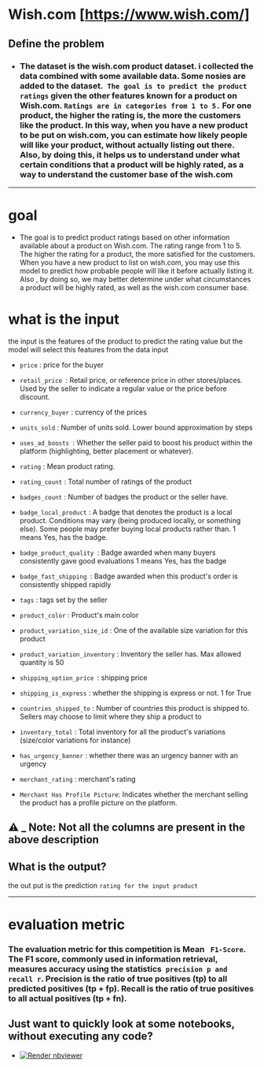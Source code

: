 # Wish.com [https://www.wish.com/]
## Define the problem
* ### The dataset is the wish.com product dataset. i collected the data combined with some available data. Some nosies are added to the dataset.` The goal is to predict the product ratings` given the other features known for a product on Wish.com. `Ratings are in categories from 1 to 5.` For one product, the higher the rating is, the more the customers like the product. In this way, when you have a new product to be put on wish.com, you can estimate how likely people will like your product, without actually listing out there. Also, by doing this, it helps us to understand under what certain conditions that a product will be highly rated, as a way to understand the customer base of the wish.com

---
# goal
* The goal is to predict product ratings based on other information available about a product on Wish.com. The rating range from 1 to 5. The higher the rating for a product, the more satisfied for the customers. When you have a new product to list on wish.com, you may use this model to predict how probable people will like it before actually listing it. Also , by doing so, we may better determine under what circumstances a product will be highly rated, as well as the wish.com consumer base.
# what is the input 
the input is the features of the product to predict the rating value but the model will select this features from the data input

* `price` : price for the buyer

* `retail_price `: Retail price, or reference price in other stores/places. Used by the seller to indicate a regular value or the price before discount.

* `currency_buyer` : currency of the prices

* `units_sold` : Number of units sold. Lower bound approximation by steps

* `uses_ad_boosts `: Whether the seller paid to boost his product within the platform (highlighting, better placement or whatever).

* `rating` : Mean product rating.

* `rating_count` : Total number of ratings of the product

* `badges_count` : Number of badges the product or the seller have.

* `badge_local_product` : A badge that denotes the product is a local product. Conditions may vary (being produced locally, or something else). Some people may prefer buying local products rather than. 1 means Yes, has the badge.

* `badge_product_quality `: Badge awarded when many buyers consistently gave good evaluations 1 means Yes, has the badge

* `badge_fast_shipping `: Badge awarded when this product's order is consistently shipped rapidly

* `tags` : tags set by the seller

* `product_color` : Product's main color

* `product_variation_size_id` : One of the available size variation for this product

* `product_variation_inventory` : Inventory the seller has. Max allowed quantity is 50

* `shipping_option_price `: shipping price

* `shipping_is_express` : whether the shipping is express or not. 1 for True

* `countries_shipped_to` : Number of countries this product is shipped to. Sellers may choose to limit where they ship a product to

* `inventory_total` : Total inventory for all the product's variations (size/color variations for instance)

* `has_urgency_banner` : whether there was an urgency banner with an urgency

* `merchant_rating` : merchant's rating
* `Merchant Has Profile Picture`: Indicates whether the merchant selling the product has a profile picture on the platform.
  
## ⚠ _ Note: Not all the columns are present in the above description


## What is the output?
the out put is the prediction `rating for the input product`

---------------------------------
# evaluation metric

### The evaluation metric for this competition is Mean ` F1-Score`. The F1 score, commonly used in information retrieval, measures accuracy using the statistics` precision p and recall r`. Precision is the ratio of true positives (tp) to all predicted positives (tp + fp). Recall is the ratio of true positives to all actual positives (tp + fn).

## Just want to quickly look at some notebooks, without executing any code?

* <a href="https://github.com/AhemdMahmoud/Wish.com/blob/main/Wish_com.ipynb"><img src="https://raw.githubusercontent.com/jupyter/design/master/logos/Badges/nbviewer_badge.svg" alt="Render nbviewer" /></a>
